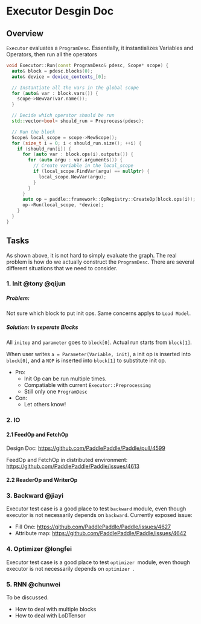 # Executor Desgin Doc

## Overview

`Executor` evaluates a `ProgramDesc`. Essentially, it instantializes Variables and Operators, then run all the operators

```c++
void Executor::Run(const ProgramDesc& pdesc, Scope* scope) {
  auto& block = pdesc.blocks(0);
  auto& device = device_contexts_[0];

  // Instantiate all the vars in the global scope
  for (auto& var : block.vars()) {
    scope->NewVar(var.name());
  }

  // Decide which operator should be run
  std::vector<bool> should_run = Preprocess(pdesc);

  // Run the block
  Scope& local_scope = scope->NewScope();
  for (size_t i = 0; i < should_run.size(); ++i) {
    if (should_run[i]) {
      for (auto var : block.ops(i).outputs()) {
        for (auto argu : var.arguments()) {
          // Create variable in the local_scope
          if (local_scope.FindVar(argu) == nullptr) {
            local_scope.NewVar(argu);
          }
        }
      }
      auto op = paddle::framework::OpRegistry::CreateOp(block.ops(i));
      op->Run(local_scope, *device);
    }
  }
}
```

## Tasks

As shown above, it is not hard to simply evaluate the graph. The real problem 
is how do we actually construct the `ProgramDesc`. There are several different 
situations that we need to consider.

### 1. Init @tony @qijun

##### Problem:

Not sure which block to put init ops. Same concerns applys to `Load Model`.

##### Solution: In seperate Blocks

All `initop` and `parameter` goes to `block[0]`. Actual run starts from `block[1]`.

When user writes `a = Parameter(Variable, init)`, a init op is inserted into 
`block[0]`, and a `NOP` is inserted into  `block[1]` to substitute init op.

- Pro:
  - Init Op can be run multiple times.
  - Compatiable with current `Executor::Preprocessing`
  - Still only one `ProgramDesc`
- Con:
  - Let others know!

### 2. IO

#### 2.1 FeedOp and FetchOp

Design Doc: https://github.com/PaddlePaddle/Paddle/pull/4599

FeedOp and FetchOp in distributed environment: 
https://github.com/PaddlePaddle/Paddle/issues/4613

#### 2.2 ReaderOp and WriterOp

### 3. Backward @jiayi

Executor test case is a good place to test `backward` module, even though executor 
is not necessarily depends on `backward`. Currently exposed issue:

- Fill One: https://github.com/PaddlePaddle/Paddle/issues/4627
- Attribute map: https://github.com/PaddlePaddle/Paddle/issues/4642

### 4. Optimizer @longfei

Executor test case is a good place to test `optimizer `module, even though executor 
is not necessarily depends on `optimizer `.

### 5. RNN @chunwei

To be discussed.

- How to deal with multiple blocks
- How to deal with LoDTensor

